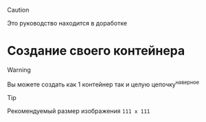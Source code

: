 
> [!CAUTION]
> Это руководство находится в доработке
>

# Создание своего контейнера

> [!WARNING]
> Вы можете создать как 1 контейнер так и целую цепочку<sup>наверное</sup>
>

> [!TIP]
> Рекомендуемый размер изображения `111 x 111`
> 


